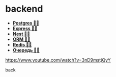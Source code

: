 # backend

* **<a href="./pages/express/readme.md">Postgres ✍🏼</a>**
* **<a href="./pages/express/readme.md">Express ✍🏼</a>**
* **<a href="./pages/express/readme.md">Nest ✍🏼</a>**
* **<a href="./pages/express/readme.md">ORM ✍🏼</a>**
* **<a href="./pages/express/readme.md">Redis ✍🏼</a>**
* **<a href="./pages/express/readme.md">Очередь ✍🏼</a>**

https://www.youtube.com/watch?v=3nD9mstjQyY

back